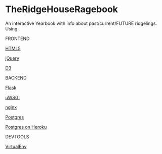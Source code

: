 TheRidgeHouseRagebook
=====================

An interactive Yearbook with info about past/current/FUTURE ridgelings. Using:

FRONTEND

[HTML5](http://www.html5rocks.com/en/features/presentation)

[jQuery](http://jquery.com/)

[D3](http://mbostock.github.com/d3/talk/20111018/azimuthal.html)

BACKEND

[Flask](http://flask.pocoo.org/)

[uWSGI](http://projects.unbit.it/uwsgi/)

[nginx](http://nginx.com/)

[Postgres](http://www.postgresql.org/)

[Postgres on Heroku](https://postgres.heroku.com/)

DEVTOOLS

[VirtualEnv](http://www.virtualenv.org/en/latest/index.html)

